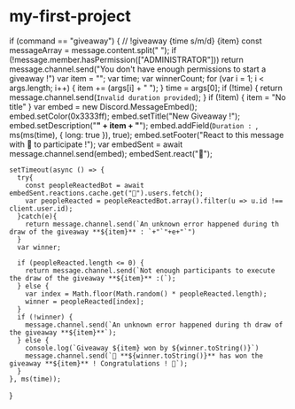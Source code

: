 # my-first-project
if (command == "giveaway") {
    // !giveaway {time s/m/d} {item}
    const messageArray = message.content.split(" ");
    if (!message.member.hasPermission(["ADMINISTRATOR"])) return message.channel.send("You don't have enough permissions to start a giveaway !")
    var item = "";
    var time;
    var winnerCount;
    for (var i = 1; i < args.length; i++) {
      item += (args[i] + " ");
    }
    time = args[0];
    if (!time) {
      return message.channel.send(`Invalid duration provided`);
    }
    if (!item) {
      item = "No title"
    }
    var embed = new Discord.MessageEmbed();
    embed.setColor(0x3333ff);
    embed.setTitle("New Giveaway !");
    embed.setDescription("**" + item + "**");
    embed.addField(`Duration : `, ms(ms(time), {
      long: true
    }), true);
    embed.setFooter("React to this message with 🎉 to participate !");
    var embedSent = await message.channel.send(embed);
    embedSent.react("🎉");

    setTimeout(async () => {
      try{
        const peopleReactedBot = await embedSent.reactions.cache.get("🎉").users.fetch();
        var peopleReacted = peopleReactedBot.array().filter(u => u.id !== client.user.id);
      }catch(e){
        return message.channel.send(`An unknown error happened during th draw of the giveaway **${item}** : `+"`"+e+"`")
      }
      var winner;

      if (peopleReacted.length <= 0) {
        return message.channel.send(`Not enough participants to execute the draw of the giveaway **${item}** :(`);
      } else {
        var index = Math.floor(Math.random() * peopleReacted.length);
        winner = peopleReacted[index];
      }
      if (!winner) {
        message.channel.send(`An unknown error happened during th draw of the giveaway **${item}**`);
      } else {
        console.log(`Giveaway ${item} won by ${winner.toString()}`)
        message.channel.send(`🎉 **${winner.toString()}** has won the giveaway **${item}** ! Congratulations ! 🎉`);
      }
    }, ms(time));
}
